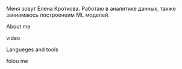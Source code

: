 Меня зовут Елена Кроткова. Работаю в аналитике данных, также заниамаюсь построенеим ML моделей. 

About me

video

Langueges and tools

folou me
